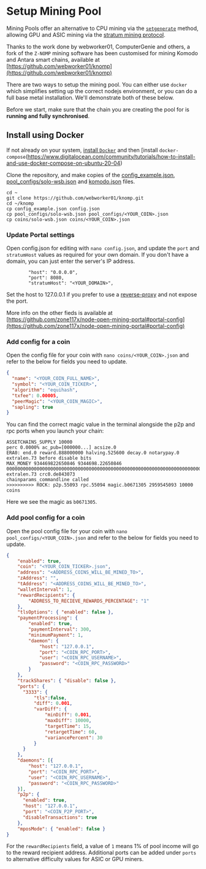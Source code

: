 # Setup Mining Pool

Mining Pools offer an alternative to CPU mining via the [`setgenerate`](../../../basic-docs/smart-chains/smart-chain-api/generate.html#setgenerate) method, allowing GPU and ASIC mining via the [stratum mining protocol](https://en.bitcoin.it/wiki/Stratum_mining_protocol).

Thanks to the work done by webworker01, ComputerGenie and others, a fork of the `Z-NOMP` mining software has been customised for mining Komodo and Antara smart chains, available at [https://github.com/webworker01/knomp](https://github.com/webworker01/knomp)

There are two ways to setup the mining pool. You can either use `docker` which simplifies setting up the correct nodejs environment, or you can do a full base metal installation. We'll demonstrate both of these below.

Before we start, make sure that the chain you are creating the pool for is **running and fully synchronised**.


## Install using Docker

If not already on your system, [install `Docker`](https://www.digitalocean.com/community/tutorials/how-to-install-and-use-docker-on-ubuntu-20-04) and then [install `docker-compose`(https://www.digitalocean.com/community/tutorials/how-to-install-and-use-docker-compose-on-ubuntu-20-04)


Clone the repository, and make copies of the [config_example.json](https://github.com/webworker01/knomp/blob/master/config_example.json), [pool_configs/solo-wsb.json](https://github.com/webworker01/knomp/blob/master/pool_configs/solo-wsb.json) and [komodo.json](https://github.com/webworker01/knomp/blob/master/coins/komodo.json) files.
```
cd ~
git clone https://github.com/webworker01/knomp.git
cd ~/knomp
cp config_example.json config.json
cp pool_configs/solo-wsb.json pool_configs/<YOUR_COIN>.json
cp coins/solo-wsb.json coins/<YOUR_COIN>.json
```

### Update Portal settings

Open config.json for editing with `nano config.json`, and update the `port` and `stratumHost` values as required for your own domain. If you don't have a domain, you can just enter the server's IP address.

```
        "host": "0.0.0.0",
        "port": 8080,
        "stratumHost": "<YOUR_DOMAIN>",
```

Set the host to 127.0.0.1 if you prefer to use a [reverse-proxy](https://www.digitalocean.com/community/tutorials/how-to-configure-nginx-as-a-web-server-and-reverse-proxy-for-apache-on-one-ubuntu-20-04-server) and not expose the port.


More info on the other fieds is available at [https://github.com/zone117x/node-open-mining-portal#portal-config](https://github.com/zone117x/node-open-mining-portal#portal-config)


### Add config for a coin

Open the config file for your coin with `nano coins/<YOUR_COIN>.json` and refer to the below for fields you need to update.

```json
{
  "name": "<YOUR_COIN_FULL_NAME>",
  "symbol": "<YOUR_COIN_TICKER>",
  "algorithm": "equihash",
  "txfee": 0.00005,
  "peerMagic": "<YOUR_COIN_MAGIC>",
  "sapling": true
}
```

You can find the correct magic value in the terminal alongside the p2p and rpc ports when you launch your chain:
```
ASSETCHAINS_SUPPLY 10000
perc 0.0000% ac_pub=[000000...] acsize.0
ERA0: end.0 reward.888000000 halving.525600 decay.0 notarypay.0
extralen.73 before disable bits
MAX_MONEY 934469822650846 9344698.22650846
000000000000000000000000000000000000000000000000000000000000000000000000000000000000ceed3400000000200508000000000000000000000000000000000000000000 extralen.73 crc0.de843073
chainparams_commandline called
>>>>>>>>>> ROCK: p2p.55093 rpc.55094 magic.b0671305 2959545093 10000 coins
```

Here we see the magic as `b0671305`. <!-- does this need a flip? -->


### Add pool config for a coin

Open the pool config file for your coin with `nano pool_configs/<YOUR_COIN>.json` and refer to the below for fields you need to update.

```json
{
	"enabled": true,
	"coin": "<YOUR_COIN_TICKER>.json",
	"address": "<ADDRESS_COINS_WILL_BE_MINED_TO>",
	"zAddress": "",
	"tAddress": "<ADDRESS_COINS_WILL_BE_MINED_TO>",
	"walletInterval": 1,
	"rewardRecipients": {
		"ADDRESS_TO_RECIEVE_REWARDS_PERCENTAGE": "1"
	},
	"tlsOptions": { "enabled": false },
	"paymentProcessing": { 
		"enabled": true,
        "paymentInterval": 300,
        "minimumPayment": 1,
        "daemon": {
            "host": "127.0.0.1",
            "port": "<COIN_RPC_PORT>",
            "user": "<COIN_RPC_USERNAME>",
            "password": "<COIN_RPC_PASSWORD>"
        }
	},
	"trackShares": { "disable": false },
	"ports": {
	  "3333": {
	      "tls":false,
	      "diff": 0.001,
	      "varDiff": {
	          "minDiff": 0.001,
	          "maxDiff": 10000,
	          "targetTime": 15,
	          "retargetTime": 60,
	          "variancePercent": 30
	      }
	  }
	},
	"daemons": [{
        "host": "127.0.0.1",
        "port": "<COIN_RPC_PORT>",
        "user": "<COIN_RPC_USERNAME>",
        "password": "<COIN_RPC_PASSWORD>"
	}],
	"p2p": {
	  "enabled": true,
	  "host": "127.0.0.1",
	  "port": "<COIN_P2P_PORT>",
	  "disableTransactions": true
	},
	"mposMode": { "enabled": false }
}
```

For the `rewardRecipients` field, a value of `1` means 1% of pool income will go to the reward recipient address.
Additional ports can be added under `ports` to alternative difficulty values for ASIC or GPU miners.

